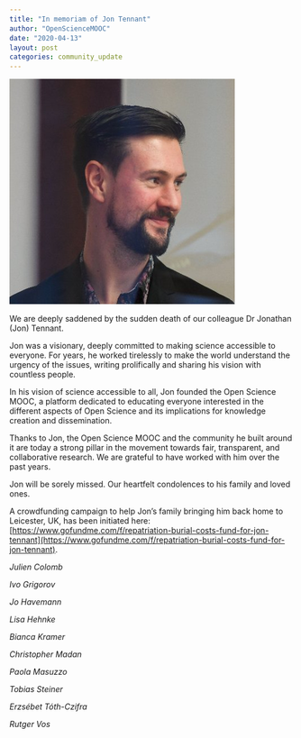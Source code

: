 ```yaml
---
title: "In memoriam of Jon Tennant"
author: "OpenScienceMOOC"
date: "2020-04-13"
layout: post
categories: community_update
---
```



![In memoriam of Jon Tennant.](/assets/img/posts/in-memoriam-jon-tennant.jpg)

We are deeply saddened by the sudden death of our colleague Dr Jonathan (Jon) Tennant.

Jon was a visionary, deeply committed to making science accessible to everyone. For years, he worked tirelessly to make the world understand the urgency of the issues, writing prolifically and sharing his vision with countless people. 

In his vision of science accessible to all, Jon founded the Open Science MOOC, a platform dedicated to educating everyone interested in the different aspects of Open Science and its implications for knowledge creation and dissemination.

Thanks to Jon, the Open Science MOOC and the community he built around it are today a strong pillar in the movement towards fair, transparent, and collaborative research. We are grateful to have worked with him over the past years.

Jon will be sorely missed. Our heartfelt condolences to his family and loved ones.

A crowdfunding campaign to help Jon’s family bringing him back home to Leicester, UK, has been initiated here: [https://www.gofundme.com/f/repatriation-burial-costs-fund-for-jon-tennant](https://www.gofundme.com/f/repatriation-burial-costs-fund-for-jon-tennant).  


*Julien Colomb*

*Ivo Grigorov*

*Jo Havemann*

*Lisa Hehnke*

*Bianca Kramer*

*Christopher Madan*

*Paola Masuzzo*

*Tobias Steiner*

*Erzsébet Tóth-Czifra*

*Rutger Vos*
